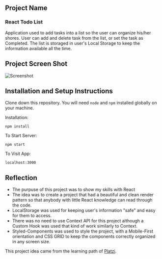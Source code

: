 ## Project Name

### React Todo List

Application used to add tasks into a list so the user can organize his/her shores. User can add and delete task from the list, or set the task as Completed. The list is storaged in user's Local Storage to keep the information available all the time.

## Project Screen Shot

![Screenshot](https://salen-portfolio.s3.us-east-2.amazonaws.com/todo-list.png)

## Installation and Setup Instructions

Clone down this repository. You will need `node` and `npm` installed globally on your machine.

Installation:

`npm install`

To Start Server:

`npm start`

To Visit App:

`localhost:3000`

## Reflection

- The purpuse of this project was to show my skills with React
- The idea was to create a project that had a beautiful and clean render pattern so that anybody with little React knowledge can read through the code.
- LocalStorage was used for keeping user's information "safe" and easy for them to access.
- There was no need to use Context API for this project although a Custom Hook was used that kind of work similarly to Context.
- Styled-Components was used to style the project, with a Mobile-First orientation and CSS GRID to keep the components correctly organized in any screen size.

This project idea came from the learning path of [Platzi](https://platzi.com/home).

